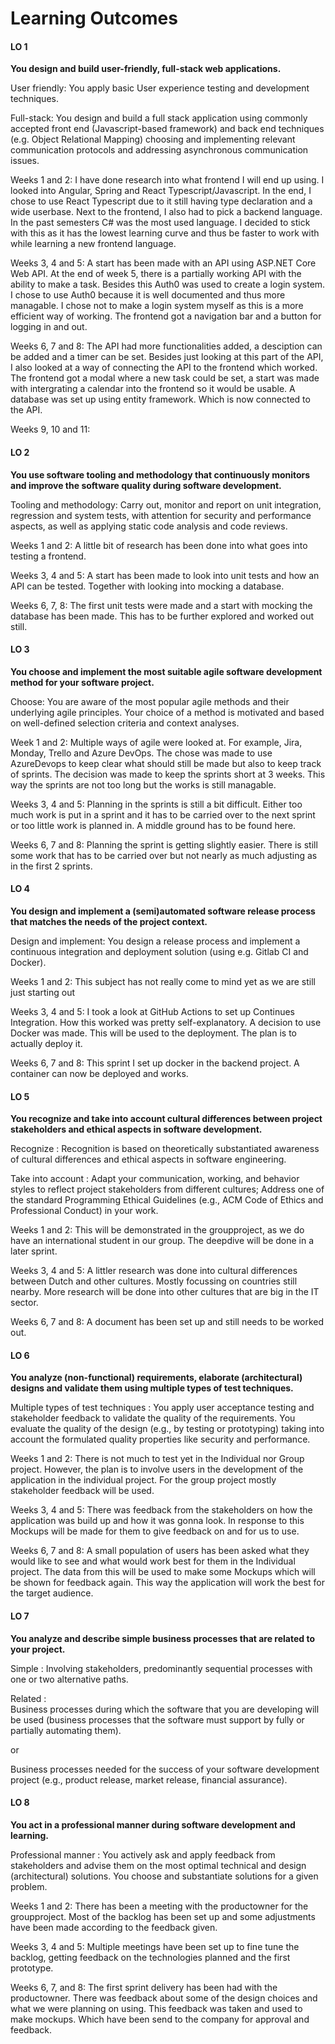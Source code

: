 # Learning Outcomes

#### LO 1
**You design and build user-friendly, full-stack web applications.**

User friendly: 	You apply basic User experience testing and development techniques.

Full-stack: 	You design and build a full stack application using commonly accepted front end (Javascript-based framework) and back end techniques (e.g. Object Relational Mapping) choosing and implementing relevant communication protocols and addressing asynchronous communication issues.

Weeks 1 and 2:
I have done research into what frontend I will end up using. I looked into Angular, Spring and React Typescript/Javascript. In the end, I chose to use React Typescript due to it still having type declaration and a wide userbase. Next to the frontend, I also had to pick a backend language. In the past semesters C# was the most used language. I decided to stick with this as it has the lowest learning curve and thus be faster to work with while learning a new frontend language. 

Weeks 3, 4 and 5:
A start has been made with an API using ASP.NET Core Web API. At the end of week 5, there is a partially working API with the ability to make a task. Besides this Auth0 was used to create a login system. I chose to use Auth0 because it is well documented and thus more managable. I chose not to make a login system myself as this is a more efficient way of working.
The frontend got a navigation bar and a button for logging in and out.

Weeks 6, 7 and 8:
The API had more functionalities added, a desciption can be added and a timer can be set. Besides just looking at this part of the API, I also looked at a way of connecting the API to the frontend which worked. 
The frontend got a modal where a new task could be set, a start was made with intergrating a calendar into the frontend so it would be usable. 
A database was set up using entity framework. Which is now connected to the API. 

Weeks 9, 10 and 11: 



#### LO 2
**You use software tooling and methodology that continuously monitors and improve the software quality during software development.**

Tooling and methodology: 	Carry out, monitor and report on unit integration, regression and system tests, with attention for security and performance aspects, as well as applying static code analysis and code reviews.

Weeks 1 and 2:
A little bit of research has been done into what goes into testing a frontend.

Weeks 3, 4 and 5:
A start has been made to look into unit tests and how an API can be tested. Together with looking into mocking a database. 

Weeks 6, 7, 8:
The first unit tests were made and a start with mocking the database has been made. This has to be further explored and worked out still. 

#### LO 3
**You choose and implement the most suitable agile software development method for your software project.**

Choose: 	You are aware of the most popular agile methods and their underlying agile principles. Your choice of a method is motivated and based on well-defined selection criteria and context analyses.

Week 1 and 2:
Multiple ways of agile were looked at. For example, Jira, Monday, Trello and Azure DevOps. The chose was made to use AzureDevops to keep clear what should still be made but also to keep track of sprints. The decision was made to keep the sprints short at 3 weeks. This way the sprints are not too long but the works is still managable. 

Weeks 3, 4 and 5:
Planning in the sprints is still a bit difficult. Either too much work is put in a sprint and it has to be carried over to the next sprint or too little work is planned in. A middle ground has to be found here.

Weeks 6, 7 and 8:
Planning the sprint is getting slightly easier. There is still some work that has to be carried over but not nearly as much adjusting as in the first 2 sprints. 

#### LO 4
**You design and implement a (semi)automated software release process that matches the needs of the project context.**

Design and implement: 	You design a release process and implement a continuous integration and deployment solution (using e.g. Gitlab CI and Docker).

Weeks 1 and 2:
This subject has not really come to mind yet as we are still just starting out

Weeks 3, 4 and 5:
I took a look at GitHub Actions to set up Continues Integration. How this worked was pretty self-explanatory.
A decision to use Docker was made. This will be used to the deployment. The plan is to actually deploy it. 

Weeks 6, 7 and 8: 
This sprint I set up docker in the backend project. A container can now be deployed and works. 

#### LO 5
**You recognize and take into account cultural differences between project stakeholders and ethical aspects in software development.**

Recognize : 	Recognition is based on theoretically substantiated awareness of cultural differences and ethical aspects in software engineering.

Take into account : 	Adapt your communication, working, and behavior styles to reflect project stakeholders from different cultures; Address one of the standard Programming Ethical Guidelines (e.g., ACM Code of Ethics and Professional Conduct) in your work.

Weeks 1 and 2:
This will be demonstrated in the groupproject, as we do have an international student in our group. The deepdive will be done in a later sprint.

Weeks 3, 4 and 5:
A littler research was done into cultural differences between Dutch and other cultures. Mostly focussing on countries still nearby. More research will be done into other cultures that are big in the IT sector. 

Weeks 6, 7 and 8:
A document has been set up and still needs to be worked out. 

#### LO 6
**You analyze (non-functional) requirements, elaborate (architectural) designs and validate them using multiple types of test techniques.**

Multiple types of test techniques : 	You apply user acceptance testing and stakeholder feedback to validate the quality of the requirements. You evaluate the quality of the design (e.g., by testing or prototyping) taking into account the formulated quality properties like security and performance.

Weeks 1 and 2:
There is not much to test yet in the Individual nor Group project. However, the plan is to involve users in the development of the application in the individual project. For the group project mostly stakeholder feedback will be used.

Weeks 3, 4 and 5:
There was feedback from the stakeholders on how the application was build up and how it was gonna look. In response to this Mockups will be made for them to give feedback on and for us to use. 

Weeks 6, 7 and 8: 
A small population of users has been asked what they would like to see and what would work best for them in the Individual project. The data from this will be used to make some Mockups which will be shown for feedback again. This way the application will work the best for the target audience. 

#### LO 7
**You analyze and describe simple business processes that are related to your project.**

Simple : 	Involving stakeholders, predominantly sequential processes with one or two alternative paths.

Related : 	
Business processes during which the software that you are developing will be used (business processes that the software must support by fully or partially automating them).

or

Business processes needed for the success of your software development project (e.g., product release, market release, financial assurance).


#### LO 8
**You act in a professional manner during software development and learning.**

Professional manner : 	You actively ask and apply feedback from stakeholders and advise them on the most optimal technical and design (architectural) solutions. You choose and substantiate solutions for a given problem.

Weeks 1 and 2:
There has been a meeting with the productowner for the groupproject. Most of the backlog has been set up and some adjustments have been made according to the feedback given.

Weeks 3, 4 and 5:
Multiple meetings have been set up to fine tune the backlog, getting feedback on the technologies planned and the first prototype.

Weeks 6, 7, and 8:
The first sprint delivery has been had with the productowner. There was feedback about some of the design choices and what we were planning on using. This feedback was taken and used to make mockups. Which have been send to the company for approval and feedback. 